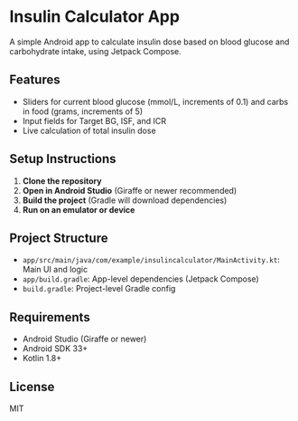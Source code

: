 # Insulin Calculator App

A simple Android app to calculate insulin dose based on blood glucose and carbohydrate intake, using Jetpack Compose.

## Features
- Sliders for current blood glucose (mmol/L, increments of 0.1) and carbs in food (grams, increments of 5)
- Input fields for Target BG, ISF, and ICR
- Live calculation of total insulin dose

## Setup Instructions

1. **Clone the repository**
2. **Open in Android Studio** (Giraffe or newer recommended)
3. **Build the project** (Gradle will download dependencies)
4. **Run on an emulator or device**

## Project Structure
- `app/src/main/java/com/example/insulincalculator/MainActivity.kt`: Main UI and logic
- `app/build.gradle`: App-level dependencies (Jetpack Compose)
- `build.gradle`: Project-level Gradle config

## Requirements
- Android Studio (Giraffe or newer)
- Android SDK 33+
- Kotlin 1.8+

## License
MIT 